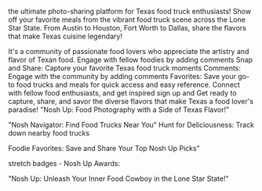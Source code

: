 
the ultimate photo-sharing platform for Texas food truck enthusiasts!
Show off your favorite meals from the vibrant food truck scene across the Lone Star State. From Austin to Houston, Fort Worth to Dallas, 
share the flavors that make Texas cuisine legendary!

It's a community of passionate food lovers who appreciate the artistry and flavor of Texan food. 
Engage with fellow foodies by adding comments
Snap and Share: Capture your favorite Texas food truck moments
Comments: Engage with the community by adding comments 
Favorites: Save your go-to food trucks and meals for quick access and easy reference.
Connect with fellow food enthusiasts, and get inspired
sign up and Get ready to capture, share, and savor the diverse flavors that make Texas a food lover's paradise!
"Nosh Up: Food Photography with a Side of Texas Flavor!"

"Nosh Navigator: Find Food Trucks Near You"
Hunt for Deliciousness: Track down nearby food trucks

Foodie Favorites: Save and Share Your Top Nosh Up Picks"

stretch badges - Nosh Up Awards: 

"Nosh Up: Unleash Your Inner Food Cowboy in the Lone Star State!"